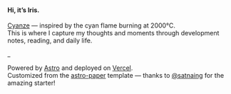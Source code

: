 #### Hi, it’s Iris.

[Cyanze](https://cyanze.vercel.app/) — inspired by the cyan flame burning at 2000°C.  
This is where I capture my thoughts and moments through development notes, reading, and daily life.


_

Powered by [Astro](https://astro.build) and deployed on [Vercel](https://vercel.com).  
Customized from the [astro-paper](https://github.com/satnaing/astro-paper) template — thanks to [@satnaing](https://github.com/satnaing) for the amazing starter!
